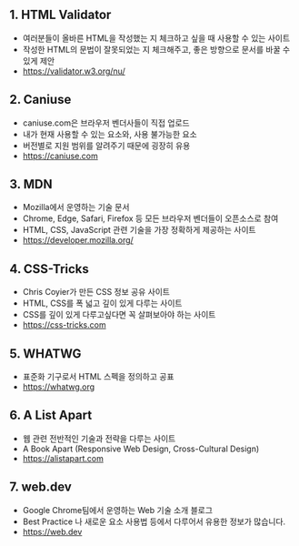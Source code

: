 ## 1. HTML Validator

-   여러분들이 올바른 HTML을 작성했는 지 체크하고 싶을 때 사용할 수 있는 사이트
-   작성한 HTML의 문법이 잘못되었는 지 체크해주고, 좋은 방향으로 문서를 바꿀 수 있게 제안
-   https://validator.w3.org/nu/

## 2. Caniuse

-   caniuse.com은 브라우저 벤더사들이 직접 업로드
-   내가 현재 사용할 수 있는 요소와, 사용 불가능한 요소
-   버전별로 지원 범위를 알려주기 때문에 굉장히 유용
-   https://caniuse.com

## 3. MDN

-   Mozilla에서 운영하는 기술 문서
-   Chrome, Edge, Safari, Firefox 등 모든 브라우저 벤더들이 오픈소스로 참여
-   HTML, CSS, JavaScript 관련 기술을 가장 정확하게 제공하는 사이트
-   https://developer.mozilla.org/

## 4. CSS-Tricks

-   Chris Coyier가 만든 CSS 정보 공유 사이트
-   HTML, CSS를 폭 넓고 깊이 있게 다루는 사이트
-   CSS를 깊이 있게 다루고싶다면 꼭 살펴보아야 하는 사이트
-   https://css-tricks.com

## 5. WHATWG

-   표준화 기구로서 HTML 스펙을 정의하고 공표
-   https://whatwg.org

## 6. A List Apart

-   웹 관련 전반적인 기술과 전략을 다루는 사이트
-   A Book Apart (Responsive Web Design, Cross-Cultural Design)
-   https://alistapart.com

## 7. web.dev

-   Google Chrome팀에서 운영하는 Web 기술 소개 블로그
-   Best Practice 나 새로운 요소 사용법 등에서 다루어서 유용한 정보가 많습니다.
-   https://web.dev
